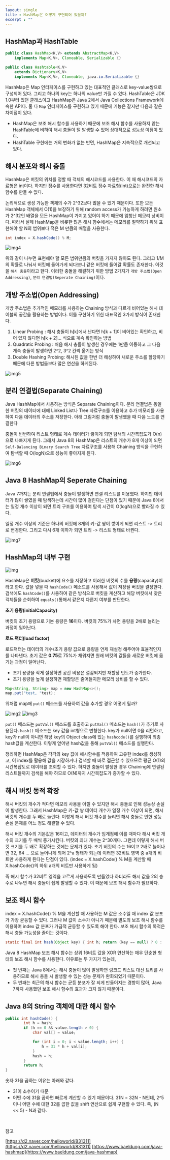 ```yaml
---
layout: single
title : HashMap은 어떻게 구현되어 있을까?
excerpt : ""
---
```


## HashMap과 HashTable

```java
public class HashMap<K,V> extends AbstractMap<K,V>
    implements Map<K,V>, Cloneable, Serializable {}
```

```java
public class Hashtable<K,V>
    extends Dictionary<K,V>
    implements Map<K,V>, Cloneable, java.io.Serializable {}
```

HashMap은 Map 인터페이스를 구현하고 있는 대표적인 클래스로 key-value쌍으로 구성되어 있다. 그리고 하나의 key는 하나의 value만 가질 수 있다. HashTable은 JDK 1.0부터 있던 클래스이고 HashMap은 Java 2에서 Java Collections Framework에 속한 API다. 둘 다 `Map` 인터페이스를 구현하고 있기 때문에 기능은 같지만 다음과 같은 차이점이 있다.

- HashMap은 보조 해시 함수를 사용하기 때문에 보조 해시 함수를 사용하지 않는 HashTable에 비하여 해시 충돌이 덜 발생할 수 있어 상대적으로 성능상 이점이 있다.
- HashTable 구현에는 거의 변화가 없는 반면, HashMap은 지속적으로 개선되고 있다.

## 해시 분포와 해시 충돌

HashMap은 버킷의 위치를 정할 때 객체의 해시코드를 사용한다. 이 때 해시코드의 자료형은 int이다. 하지만 정수를 사용한다면 32비트 정수 자료형(int)으로는 완전한 해시 함수를 만들 수 없다. 

논리적으로 생성 가능한 객체의 수가 2^32보다 많을 수 있기 때문이다. 또한 모든 HashMap 객체에서 O(1)을 보장하기 위해 random access가 가능하게 하려면 원소가 2^32인 배열을 모든 HashMap이 가지고 있어야 하기 때문에 엄청난 메모리 낭비이다. 따라서 실제 HashMap을 비롯한 많은 해시 함수에서는 메모리를 절약하기 위해 표현해야 할 N의 범위보다 적은 M 만큼의 배열을 사용한다.

```java
int index = X.hashCode() % M; 
```

![img4](/assets/images/HashMap.png)

위와 같이 나누면 표현해야 할 모든 범위만큼의 버킷을 가지지 않아도 된다. 그리고 1/M의 확률로 나눠서 버킷에 들어가게 되다보니 같은 버킷에 들어갈 확률도 존재한다. 이것을 `해시 충돌`이라고 한다. 이러한 충돌을 해결하기 위한 방법 2가지가 `개방 주소법(Open Addressing)`, `분리 연결법(Seperate Chaining)`이다.

## 개방 주소법(Open Addressing)

개방 주소법은 추가적인 메모리를 사용하는 Chaining 방식과 다르게 비어있는 해시 테이블의 공간을 활용하는 방법이다. 이를 구현하기 위한 대표적인 3가지 방식이 존재한다.

1. Linear Probing : 해시 충돌이 h[k]에서 난다면 h[k + 1]이 비어있는 확인하고, 비어 있지 않다면 h[k + 2]... 식으로 계속 확인하는 방법
2. Quadratic Probing : 처음 해시 충돌이 발생한 경우에는 1만큼 이동하고 그 다음 계속 충돌이 발생하면 2^2, 3^2 칸씩 옮기는 방식
3. Double Hashing Probing: 해시된 값을 한번 더 해싱하여 새로운 주소를 할당하기 때문에 다른 방법들보다 많은 연산을 하게된다.

![img5](/assets/images/HashMap5.png)

## 분리 연결법(Separate Chaining)

Java HashMap에서 사용하는 방식은 Separate Chaining이다. 분리 연결법은 동일한 버킷의 데이터에 대해 Linked List나 Tree 자료구조를 이용하고 추가 메모리를 사용하여 다음 데이터의 주소를 저장한다. 아래 그림처럼 충돌이 발생했을 때 다음 노드를 연결한다

충돌이 빈번하여 리스트 형태로 계속 데이터가 쌓이게 되면 탐색의 시간복잡도가 O(n)으로 나빠지게 된다. 그래서 Java 8의 HashMap은 리스트의 개수가 8개 이상이 되면 `Self-Balancing Binary Search Tree` 자료구조를 사용해 Chaining 방식을 구현하여 탐색할 때 O(logN)으로 성능이 좋아지게 된다.

![img6](/assets/images/Sperate%20Chaining.png)

## Java 8 HashMap의 Seperate Chaining

Java 7까지는 분리 연결법에서 충돌이 발생하면 연결 리스트를 이용했다. 하지만 데이터가 많이 쌓였을 때 탐색하는데 시간이 많이 걸린다는 단점이 있기 때문에 Java 8에서는 일정 개수 이상이 되면 트리 구조를 이용하여 탐색 시간이 O(logN)으로 빨라질 수 있다.

일정 개수 이상의 기준은 하나의 버킷에 8개의 키-값 쌍이 쌓이게 되면 리스트 -> 트리로 변경한다. 그리고 다시 6개 이하가 되면 트리 -> 리스트 형태로 바뀐다.

![img7](/assets/images/HashMap6.png)

## HashMap의 내부 구현

![img](/assets/images/HashMap1.png)

HashMap은 **버킷**(bucket)에 요소를 저장하고 이러한 버킷의 수를 **용량**(capacity)이라고 한다. 값을 넣을 때 `hashCode()` 메소드를 사용해서 값이 저장될 버킷을 결정한다. 검색에도 `hashCode()`를 사용하여 같은 방식으로 버킷을 계산하고 해당 버킷에서 찾은 객체들을 순회하여 `equals()`통해서 같은지 다른지 여부를 판단한다.

**초기 용량(initialCapacity)**

버킷의 초기 용량으로 기본 용량은 **16**이다. 버킷의 75%가 차면 용량을 2배로 늘리는 과정이 일어난다. 

**로드 팩터(load factor)**

로드팩터는 데이터의 개수/초기 용량 값으로 용량을 언제 재설정 해주어야 효율적인지를 나타낸다. 초기 값은 **0.75**로 75%가 채워지면 원래 버킷의 값들을 새로운 버킷에 옮기는 과정이 일어난다.

- 초기 용량을 작게 설정하면 공간 비용은 절감되지만 재할당 빈도가 증가한다.
- 초기 용량을 높게 설정하면 재할당은 줄어들지만 메모리 낭비를 할 수 있다.

```java
Map<String, String> map = new HashMap<>();
map.put("test, "test);
```

위처럼 map에 `put()` 메소드를 사용하여 값을 추가할 경우 어떻게 될까?

![img2](/assets/images/HashMap4.png)
![img3](/assets/images/HashMap3.png)

`put()` 메소드는 `putVal()` 메소드를 호출하고 `putVal()` 메소드는 `hash()`가 추가로 사용된다. `hash()` 메소드는 key 값을 int형으로 변형한다. key가 null이면 0을 리턴하고, key가 null이 아니면 해당 key의 Object class에 있는 `hashcode()`를 실행하여 최종 hash값을 계산한다. 이렇게 얻어낸 hash값을 통해 `putVal()` 메소드를 실행한다.

정리하면 HashMap은 각각의 key 값에 해시함수를 적용하여 고유한 index를 생성하고, 이 index를 활용해 값을 저장하거나 검색할 때 바로 접근할 수 있으므로 평균 O(1)의 시간복잡도로 데이터를 조회할 수 있다. 하지만 충돌이 발생한 경우 Chaining에 연결된 리스트들까지 검색을 해야 하므로 O(N)까지 시간복잡도가 증가할 수 있다.

## 해시 버킷 동적 확장

해시 버킷의 개수가 적다면 메모리 사용을 아낄 수 있지만 해시 충돌로 인해 성능상 손실이 발생한다. 그래서 HashMap은 키-값 쌍 데이터 개수가 일정 개수 이상이 되면, 해시 버킷의 개수를 두 배로 늘린다. 이렇게 해시 버킷 개수를 늘리면 해시 충돌로 인한 성능 손실 문제를 어느 정도 해결할 수 있다.

해시 버킷 개수의 기본값은 16이고, 데이터의 개수가 임계점에 이를 때마다 해시 버킷 개수의 크기를 두 배씩 증가시킨다. 버킷의 최대 개수는 2^30개다. 그런데 이렇게 해시 버킷 크기를 두 배로 확장하는 것에는 문제가 있다. 초기 버킷의 수는 16이고 2배로 늘어나면 32, 64 ... 으로 늘어나게 되어 2^a 형태가 되는데 이러면 32비트 영역 중 a개의 비트만 사용하게 된다는 단점이 있다. (index = X.hashCode() % M을 계산할 때 X.hashCode()의 하위 a개의 비트만 사용하게 됨) 

즉 해시 함수가 32비트 영역을 고르게 사용하도록 만들었다 하더라도 해시 값을 2의 승수로 나누면 해시 충돌이 쉽게 발생할 수 있다. 이 때문에 보조 해시 함수가 필요하다.

## 보조 해시 함수

index = X.hashCode() % M을 계산할 때 사용하는 M 값은 소수일 때 index 값 분포가 가장 균등할 수 있다. 그러나 M 값이 소수가 아니기 때문에 별도의 보조 해시 함수를 이용하여 index 값 분포가 가급적 균등할 수 있도록 해야 한다. 보조 해시 함수의 목적은 해시 충돌 가능성을 줄이는 것이다.

```java
static final int hash(Object key) { int h; return (key == null) ? 0 : (h = key.hashCode()) ^ (h >>> 16); }  
```

Java 8 HashMap 보조 해시 함수는 상위 16비트 값을 XOR 연산하는 매우 단순한 형태의 보조 해시 함수를 사용한다. 이유로는 두 가지가 있는데, 

- 첫 번째는 Java 8에서는 해시 충돌이 많이 발생하면 링크드 리스트 대신 트리를 사용하므로 해시 충돌 시 발생할 수 있는 성능 문제가 완화되었기 때문이다. 
- 두 번째는 최근의 해시 함수는 균등 분포가 잘 되게 만들어지는 경향이 많아, Java 7까지 사용했던 보조 해시 함수의 효과가 크지 않기 때문이다.

## Java 8의 String 객체에 대한 해시 함수

```java
public int hashCode() {  
        int h = hash;
        if (h == 0 && value.length > 0) {
            char val[] = value;

            for (int i = 0; i < value.length; i++) {
                h = 31 * h + val[i];
            }
            hash = h;
        }
        return h;
}
```

숫자 31을 곱하는 이유는 아래와 같다.

- 31이 소수이기 때문
- 어떤 수에 31을 곱하면 빠르게 계산할 수 있기 때문이다. 31N = 32N - N인데, 2^5이니 어떤 수에 대한 32를 곱한 값을 shift 연산으로 쉽게 구현할 수 있다. 즉, (N << 5) - N과 같다.

<br>

참고

[https://d2.naver.com/helloworld/831311](https://d2.naver.com/helloworld/831311)
[https://www.baeldung.com/java-hashmap](https://www.baeldung.com/java-hashmap)

